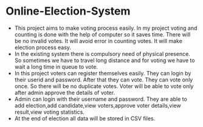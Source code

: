 # Online-Election-System
<ul>
  <li>This project aims to make voting process easily. In my project voting and 
counting is done with the help of computer so it saves time. There will 
be no invalid votes. It will avoid error in counting votes. It will make 
election process easy. </li>
  <li>In the existing system there is compulsory need of physical presence. So 
sometimes we have to travel long distance and for voting we have to 
wait a long time in queue to vote.
</li>
  <li>In this project voters can register themselves easily. They can login by 
their userid and password. After that they can vote. They can vote only 
once. So there will be no duplicate votes. Voter will be able to vote only 
after admin approve the details of voter. </li>
  <li>Admin can login with their username and password. They are able to add 
election,add candidate,view voters,approve voter details,view 
result,view voting statistics. </li>
  <li> At the end of election all data will be stored in CSV files.</li>
</ul>
